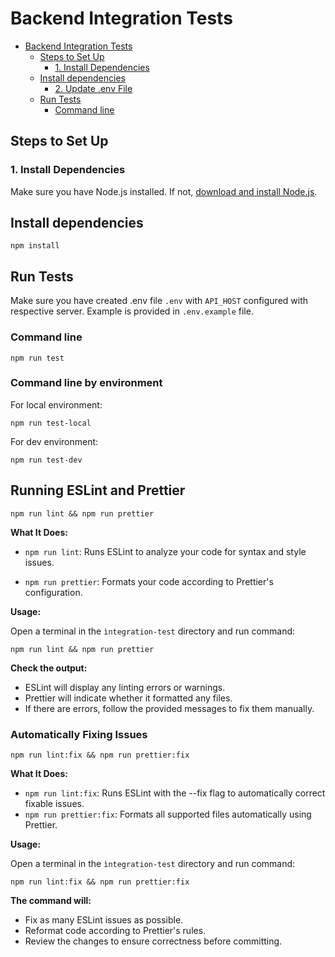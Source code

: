 # Backend Integration Tests

<!-- TOC -->

- [Backend Integration Tests](#backend-integration-tests)
  - [Steps to Set Up](#steps-to-set-up)
    - [1. Install Dependencies](#1-install-dependencies)
  - [Install dependencies](#install-dependencies)
    - [2. Update .env File](#2-update-env-file)
  - [Run Tests](#run-tests)
    - [Command line](#command-line)

<!-- TOC -->

## Steps to Set Up

### 1. Install Dependencies

Make sure you have Node.js installed. If not, [download and install Node.js](https://nodejs.org/).

## Install dependencies

```shell
npm install
```

## Run Tests

Make sure you have created .env file `.env` with `API_HOST` configured with respective server. Example is provided in `.env.example` file.

### Command line

```shell
npm run test
```

### Command line by environment

For local environment:

```shell
npm run test-local
```

For dev environment:

```shell
npm run test-dev
```

## Running ESLint and Prettier

```shell
npm run lint && npm run prettier
``` 

**What It Does:**

- `npm run lint`: Runs ESLint to analyze your code for syntax and style issues.

- `npm run prettier`: Formats your code according to Prettier's configuration.

**Usage:**

Open a terminal in the `ìntegration-test` directory and run command:

```shell
npm run lint && npm run prettier
```

**Check the output:**
- ESLint will display any linting errors or warnings.
- Prettier will indicate whether it formatted any files.
- If there are errors, follow the provided messages to fix them manually.

### Automatically Fixing Issues

```shell
npm run lint:fix && npm run prettier:fix
```

**What It Does:**
- `npm run lint:fix`: Runs ESLint with the --fix flag to automatically correct fixable issues.
- `npm run prettier:fix`: Formats all supported files automatically using Prettier.

**Usage:**

Open a terminal in the `ìntegration-test` directory and run command:

```shell
npm run lint:fix && npm run prettier:fix
```

**The command will:**
- Fix as many ESLint issues as possible.
- Reformat code according to Prettier's rules.
- Review the changes to ensure correctness before committing.
